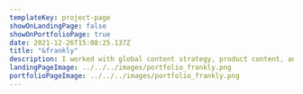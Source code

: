 ```yaml
---
templateKey: project-page
showOnLandingPage: false
showOnPortfolioPage: true
date: 2021-12-26T15:08:25.137Z
title: "&frankly"
description: I worked with global content strategy, product content, and UX copy at this scale-up.
landingPageImage: ../../../images/portfolio_frankly.png
portfolioPageImage: ../../../images/portfolio_frankly.png
---
```

